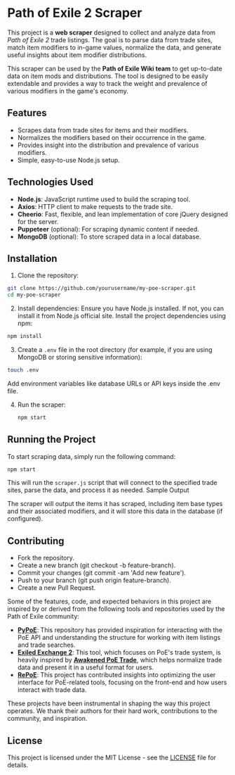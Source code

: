 # Path of Exile 2 Scraper

This project is a **web scraper** designed to collect and analyze data from *Path of Exile 2* trade listings. The goal is to parse data from trade sites, match item modifiers to in-game values, normalize the data, and generate useful insights about item modifier distributions.

This scraper can be used by the **Path of Exile Wiki team** to get up-to-date data on item mods and distributions. The tool is designed to be easily extendable and provides a way to track the weight and prevalence of various modifiers in the game's economy.

## Features
- Scrapes data from trade sites for items and their modifiers.
- Normalizes the modifiers based on their occurrence in the game.
- Provides insight into the distribution and prevalence of various modifiers.
- Simple, easy-to-use Node.js setup.

## Technologies Used
- **Node.js**: JavaScript runtime used to build the scraping tool.
- **Axios**: HTTP client to make requests to the trade site.
- **Cheerio**: Fast, flexible, and lean implementation of core jQuery designed for the server.
- **Puppeteer** (optional): For scraping dynamic content if needed.
- **MongoDB** (optional): To store scraped data in a local database.

## Installation

1. Clone the repository:
```bash
git clone https://github.com/yourusername/my-poe-scraper.git
cd my-poe-scraper
```
2. Install dependencies:
Ensure you have Node.js installed. If not, you can install it from Node.js official site.
Install the project dependencies using npm:
```bash
npm install
```

3. Create a `.env` file in the root directory (for example, if you are using MongoDB or storing sensitive information):
```bash
touch .env
```
Add environment variables like database URLs or API keys inside the .env file.

4.  Run the scraper:
    ```bash
    npm start
    ```
## Running the Project

To start scraping data, simply run the following command:
```bash
npm start
```

This will run the `scraper.js` script that will connect to the specified trade sites, parse the data, and process it as needed.
Sample Output

The scraper will output the items it has scraped, including item base types and their associated modifiers, and it will store this data in the database (if configured).

## Contributing
- Fork the repository.
- Create a new branch (git checkout -b feature-branch).
- Commit your changes (git commit -am 'Add new feature').
- Push to your branch (git push origin feature-branch).
- Create a new Pull Request.

Some of the features, code, and expected behaviors in this project are inspired by or derived from the following tools and repositories used by the Path of Exile community:

- **[PyPoE](https://github.com/Project-Path-of-Exile-Wiki/PyPoE)**: This repository has provided inspiration for interacting with the PoE API and understanding the structure for working with item listings and trade searches.
- **[Exiled Exchange 2](https://github.com/Kvan7/Exiled-Exchange-2/)**: This tool, which focuses on PoE's trade system, is heavily inspired by **[Awakened PoE Trade](https://github.com/SnosMe/awakened-poe-trade)**, which helps normalize trade data and present it in a useful format for users.
- **[RePoE](https://github.com/brather1ng/RePoE)**: This project has contributed insights into optimizing the user interface for PoE-related tools, focusing on the front-end and how users interact with trade data.

These projects have been instrumental in shaping the way this project operates. We thank their authors for their hard work, contributions to the community, and inspiration.

## License

This project is licensed under the MIT License - see the [LICENSE](https://) file for details.